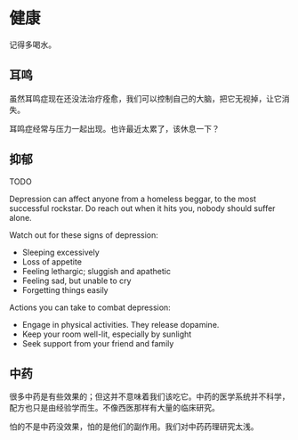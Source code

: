 # 健康

记得多喝水。

## 耳鸣

虽然耳鸣症现在还没法治疗痊愈，我们可以控制自己的大脑，把它无视掉，让它消失。

耳鸣症经常与压力一起出现。也许最近太累了，该休息一下？

## 抑郁

TODO

Depression can affect anyone from a homeless beggar, to the most successful rockstar. Do reach out when it hits you, nobody should suffer alone.

Watch out for these signs of depression:
- Sleeping excessively
- Loss of appetite
- Feeling lethargic; sluggish and apathetic
- Feeling sad, but unable to cry
- Forgetting things easily

Actions you can take to combat depression:
- Engage in physical activities. They release dopamine.
- Keep your room well-lit, especially by sunlight
- Seek support from your friend and family

## 中药

很多中药是有些效果的；但这并不意味着我们该吃它。中药的医学系统并不科学，配方也只是由经验学而生。不像西医那样有大量的临床研究。

怕的不是中药没效果，怕的是他们的副作用。我们对中药药理研究太浅。